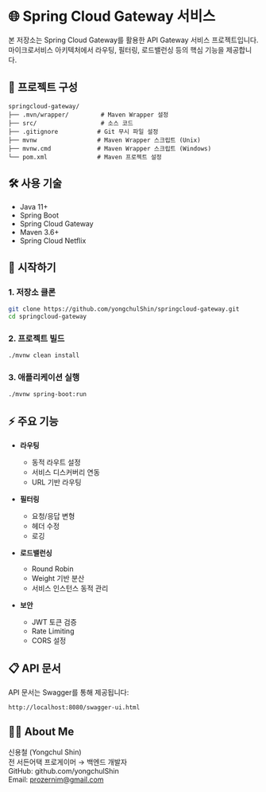 # 🌐 Spring Cloud Gateway 서비스

본 저장소는 Spring Cloud Gateway를 활용한 API Gateway 서비스 프로젝트입니다.  
마이크로서비스 아키텍처에서 라우팅, 필터링, 로드밸런싱 등의 핵심 기능을 제공합니다.

## 🧩 프로젝트 구성

```
springcloud-gateway/
├── .mvn/wrapper/         # Maven Wrapper 설정
├── src/                  # 소스 코드
├── .gitignore           # Git 무시 파일 설정
├── mvnw                 # Maven Wrapper 스크립트 (Unix)
├── mvnw.cmd             # Maven Wrapper 스크립트 (Windows)
└── pom.xml              # Maven 프로젝트 설정
```

## 🛠 사용 기술

* Java 11+
* Spring Boot
* Spring Cloud Gateway
* Maven 3.6+
* Spring Cloud Netflix

## 🚀 시작하기

### 1. 저장소 클론
```bash
git clone https://github.com/yongchulShin/springcloud-gateway.git
cd springcloud-gateway
```

### 2. 프로젝트 빌드
```bash
./mvnw clean install
```

### 3. 애플리케이션 실행
```bash
./mvnw spring-boot:run
```

## ⚡ 주요 기능

* **라우팅**
  - 동적 라우트 설정
  - 서비스 디스커버리 연동
  - URL 기반 라우팅

* **필터링**
  - 요청/응답 변형
  - 헤더 수정
  - 로깅

* **로드밸런싱**
  - Round Robin
  - Weight 기반 분산
  - 서비스 인스턴스 동적 관리

* **보안**
  - JWT 토큰 검증
  - Rate Limiting
  - CORS 설정

## 📋 API 문서

API 문서는 Swagger를 통해 제공됩니다:
```
http://localhost:8080/swagger-ui.html
```

## 🙋‍♂️ About Me

신용철 (Yongchul Shin)  
전 서든어택 프로게이머 → 백엔드 개발자  
GitHub: github.com/yongchulShin  
Email: prozernim@gmail.com 
